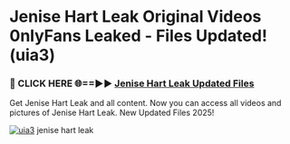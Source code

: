 # Jenise Hart Leak Original Videos 0nlyFans Leaked - Files Updated! (uia3)

<h3>🔴 CLICK HERE 🌐==►► <a href="https://hideuri.com/03YgE1" rel="nofollow">Jenise Hart Leak Updated Files</a></h3>

Get Jenise Hart Leak and all content. Now you can access all videos and pictures of Jenise Hart Leak. New Updated Files 2025!

[![uia3](https://i.imgur.com/NaUBvic.gif)](https://hideuri.com/03YgE1)
jenise hart leak
